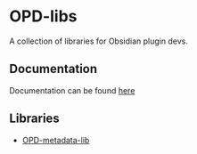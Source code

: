 # OPD-libs

A collection of libraries for Obsidian plugin devs.

## Documentation
Documentation can be found [here](https://opd-libs.github.io/OPD-libs/)

## Libraries
- [OPD-metadata-lib](https://github.com/OPD-libs/OPD-libs/tree/main/libs/OPD-metadata-lib/readme) 

